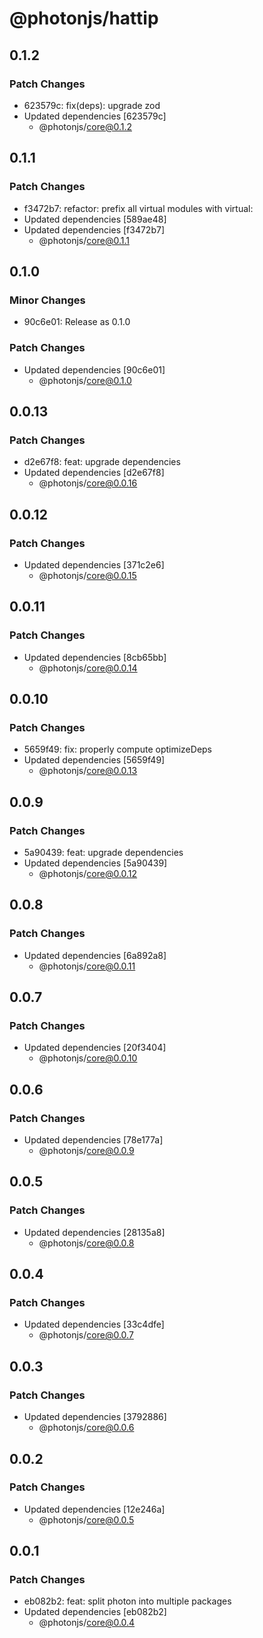 # @photonjs/hattip

## 0.1.2

### Patch Changes

- 623579c: fix(deps): upgrade zod
- Updated dependencies [623579c]
  - @photonjs/core@0.1.2

## 0.1.1

### Patch Changes

- f3472b7: refactor: prefix all virtual modules with virtual:
- Updated dependencies [589ae48]
- Updated dependencies [f3472b7]
  - @photonjs/core@0.1.1

## 0.1.0

### Minor Changes

- 90c6e01: Release as 0.1.0

### Patch Changes

- Updated dependencies [90c6e01]
  - @photonjs/core@0.1.0

## 0.0.13

### Patch Changes

- d2e67f8: feat: upgrade dependencies
- Updated dependencies [d2e67f8]
  - @photonjs/core@0.0.16

## 0.0.12

### Patch Changes

- Updated dependencies [371c2e6]
  - @photonjs/core@0.0.15

## 0.0.11

### Patch Changes

- Updated dependencies [8cb65bb]
  - @photonjs/core@0.0.14

## 0.0.10

### Patch Changes

- 5659f49: fix: properly compute optimizeDeps
- Updated dependencies [5659f49]
  - @photonjs/core@0.0.13

## 0.0.9

### Patch Changes

- 5a90439: feat: upgrade dependencies
- Updated dependencies [5a90439]
  - @photonjs/core@0.0.12

## 0.0.8

### Patch Changes

- Updated dependencies [6a892a8]
  - @photonjs/core@0.0.11

## 0.0.7

### Patch Changes

- Updated dependencies [20f3404]
  - @photonjs/core@0.0.10

## 0.0.6

### Patch Changes

- Updated dependencies [78e177a]
  - @photonjs/core@0.0.9

## 0.0.5

### Patch Changes

- Updated dependencies [28135a8]
  - @photonjs/core@0.0.8

## 0.0.4

### Patch Changes

- Updated dependencies [33c4dfe]
  - @photonjs/core@0.0.7

## 0.0.3

### Patch Changes

- Updated dependencies [3792886]
  - @photonjs/core@0.0.6

## 0.0.2

### Patch Changes

- Updated dependencies [12e246a]
  - @photonjs/core@0.0.5

## 0.0.1

### Patch Changes

- eb082b2: feat: split photon into multiple packages
- Updated dependencies [eb082b2]
  - @photonjs/core@0.0.4
